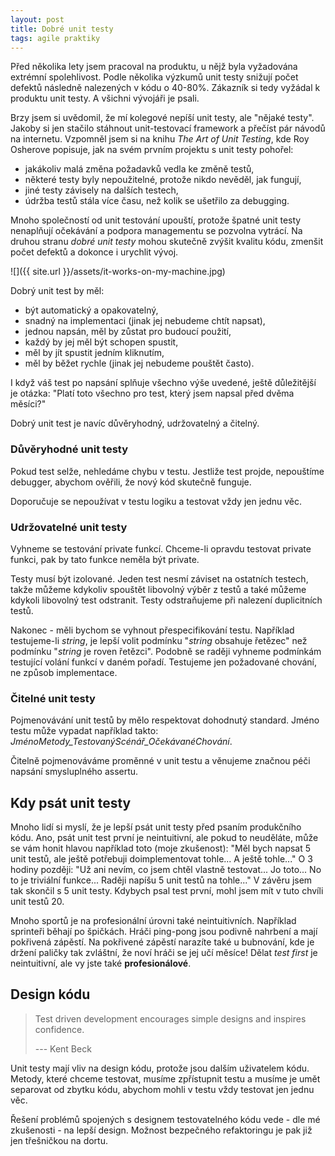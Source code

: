 ```yaml
---
layout: post
title: Dobré unit testy
tags: agile praktiky
---
```


Před několika lety jsem pracoval na produktu, u nějž byla vyžadována extrémní spolehlivost.
Podle několika výzkumů unit testy snižují počet defektů následně nalezených v kódu o
40-80%. Zákazník si tedy vyžádal k produktu unit testy. A všichni vývojáři je psali.

Brzy jsem si uvědomil, že mí kolegové nepíší unit testy, ale "nějaké testy".
Jakoby si jen stačilo stáhnout unit-testovací framework a přečíst pár návodů na internetu.
Vzpomněl jsem si na knihu *The Art of Unit Testing*, kde
Roy Osherove popisuje, jak na svém prvním projektu s unit testy pohořel:

- jakákoliv malá změna požadavků vedla ke změně testů,
- některé testy byly nepoužitelné, protože nikdo nevěděl, jak fungují,
- jiné testy závisely na dalších testech,
- údržba testů stála více času, než kolik se ušetřilo za debugging.

Mnoho společností od unit testování upouští, protože špatné unit testy nenaplňují očekávání
a podpora managementu se pozvolna vytrácí.
Na druhou stranu *dobré unit testy* mohou skutečně zvýšit kvalitu kódu, zmenšit počet defektů
a dokonce i urychlit vývoj.

![]({{ site.url }}/assets/it-works-on-my-machine.jpg)

Dobrý unit test by měl:

- být automatický a opakovatelný,
- snadný na implementaci (jinak jej nebudeme chtít napsat),
- jednou napsán, měl by zůstat pro budoucí použití,
- každý by jej měl být schopen spustit,
- měl by jít spustit jedním kliknutím,
- měl by běžet rychle (jinak jej nebudeme pouštět často).

I když váš test po napsání splňuje všechno výše uvedené, ještě důležitější je otázka:
"Platí toto všechno pro test, který jsem napsal před dvěma měsíci?"

Dobrý unit test je navíc důvěryhodný, udržovatelný a čitelný.

### Důvěryhodné unit testy

Pokud test selže, nehledáme chybu v testu. Jestliže test projde, nepouštíme debugger, abychom
ověřili, že nový kód skutečně funguje.

Doporučuje se nepoužívat v testu logiku a testovat vždy jen jednu věc.

### Udržovatelné unit testy

Vyhneme se testování private funkcí. Chceme-li opravdu testovat private funkci, pak by tato
funkce neměla být private.

Testy musí být izolované. Jeden test nesmí záviset na ostatních testech,
takže můžeme kdykoliv spouštět libovolný výběr z testů a také můžeme kdykoli
libovolný test odstranit. Testy odstraňujeme při nalezení duplicitních testů.

Nakonec - měli bychom se vyhnout přespecifikování testu. Například testujeme-li *string*,
je lepší volit podmínku "*string* obsahuje řetězec" než podmínku "*string* je roven řetězci".
Podobně se raději vyhneme podmínkám testující volání funkcí v daném pořadí.
Testujeme jen požadované chování, ne způsob implementace.

### Čitelné unit testy

Pojmenovávání unit testů by mělo respektovat dohodnutý standard.
Jméno testu může vypadat například takto:
*JménoMetody_TestovanýScénář_OčekávanéChování*.

Čitelně pojmenováváme proměnné v unit testu a věnujeme značnou péči napsání smysluplného assertu.

## Kdy psát unit testy

Mnoho lidí si myslí, že je lepší psát unit testy před psaním produkčního kódu.
Ano, psát unit test první je neintuitivní, ale pokud to neuděláte, může se vám honit
hlavou například toto (moje zkušenost): "Měl bych napsat 5 unit testů, ale ještě potřebuji
doimplementovat tohle... A ještě tohle..." O 3 hodiny později: "Už ani nevím, co jsem chtěl
vlastně testovat... Jo toto... No to je triviální funkce... Raději napíšu 5 unit testů na tohle..."
V závěru jsem tak skončil s 5 unit testy. Kdybych psal test první, mohl jsem mít v tuto chvíli
unit testů 20.

Mnoho sportů je na profesionální úrovni také neintuitivních. Například sprinteři běhají po špičkách.
Hráči ping-pong jsou podivně nahrbení a mají pokřivená zápěstí. Na pokřivené zápěstí narazíte
také u bubnování, kde je držení paličky tak zvláštní, že noví hráči se jej učí měsíce!
Dělat *test first* je neintuitivní, ale vy jste také **profesionálové**.

## Design kódu

> Test driven development encourages simple designs and inspires confidence.
>
> --- Kent Beck

Unit testy mají vliv na design kódu, protože jsou dalším uživatelem kódu.
Metody, které chceme testovat, musíme zpřístupnit testu a musíme je umět
separovat od zbytku kódu, abychom mohli v testu vždy testovat jen jednu věc.

Řešení problémů spojených s designem testovatelného kódu vede - dle mé zkušenosti - na
lepší design. Možnost bezpečného refaktoringu je pak již jen třešničkou na dortu.
